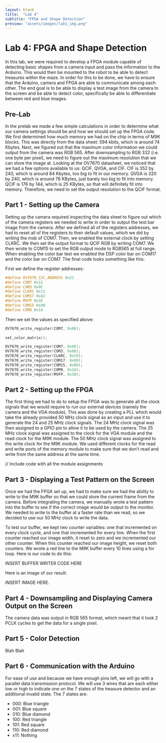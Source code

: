 ```yaml
---
layout: blank
title:  "Lab 4"
subtitle: "FPGA and Shape Detection"
preview: "assets/images/lab1_img.png"
---
```


# Lab 4: FPGA and Shape Detection

In this lab, we were required to develop a FPGA module capable of detecting basic shapes from a camera input and pass the information to the Arduino. This would then be mounted to the robot to be able to detect treasures within the maze. In order for this to be done, we have to ensure that the Arduino, camera and FPGA are able to communicate among each other. The end goal is to be able to display a test image from the camera to the screen and be able to detect color, specifically be able to differentiate between red and blue images.

## Pre-Lab

In the prelab we made a few simple calculations in order to determine what our camera settings should be and how we should set up the FPGA code. We first determined how much memory we had on the chip in terms of M9K blocks. This was directly from the data sheet: 594 kbits, which is around 74 Kbytes. Next, we figured out that the maximum color information we could output from the camera was RGB 565. After downsampling to RGB 332 (i.e. one byte per pixel), we need to figure out the maximum resolution that we can store the image at. Looking at the OV7670 datasheet, we noticed that we had a few options available to us: QCIF, QVGA, and CIF. CIF is 352 by 240, which is around 84 Kbytes, too big to fit in our memory. QVGA is 320 by 240, which is around 76 KBytes, just barely too big to fit into memory. QCIF is 176 by 144, which is 25 KBytes, so that will definitely fit into memory. Therefore, we need to set the output resolution to  the QCIF format.

## Part 1 - Setting up the Camera

Setting up the camera required inspecting the data sheet to figure out which of the camera registers we needed to write in order to output the test bar image from the camera. After we defined all of the registers addresses, we had to reset all of the registers to their default values, which we did by writing the msb of COM7. Then, we enabled the external clock by setting CLKRC. We then set the output format to QCIF RGB by writing COM7. We then wrote to COM15 to set the RGB output mode to RGB565 at full range. When enabling the color bar test we enabled the DSP color bar on COM17 and the color bar on COM7. The final code looks something like this:

First we define the register addresses:
```cpp
#define OV7670_I2C_ADDRESS 0x21
#define COM7 0x12
#define COM3 0x0C
#define CLKRC 0x11
#define COM17 0x42
#define MVFP 0x1E
#define COM15 0x40
#define COM9 0x14
```

Then we set the values as specified above:
```cpp
OV7670_write_register(COM7, 0x80);
   
set_color_matrix();

OV7670_write_register(COM7, 0x0E);
OV7670_write_register(COM3, 0x08);
OV7670_write_register(CLKRC, 0xC0);
OV7670_write_register(COM17, 0x08);
OV7670_write_register(COM15, 0xD0);
OV7670_write_register(COM9, 0x1A);
OV7670_write_register(MVFP, 0x30);
```

## Part 2 - Setting up the FPGA

The first thing we had to do to setup the FPGA was to generate all the clock signals that we would require to run our external devices (namely the camera and the VGA module). This was done by creating a PLL which would take the already provided 50 MHz clock signal as an input and use it to generate the 24 and 25 MHz clock signals. The 24 MHz clock signal was then assigned to a GPIO pin to allow it to be used by the camera. The 25 MHz clock signal was assigned to the clock for the VGA module and the read clock for the M9K module. The 50 MHz clock signal was assigned to the write clock for the M9K module. We used different clocks for the read and write ports of the memory module to make sure that we don’t read and write from the same address at the same time.

// Include code with all the module assignments

## Part 3 - Displaying  a Test Pattern on the Screen

Once we had the FPGA set up, we had to make sure we had the ability to write to the M9K buffer so that we could store the current frame from the camera. Before integrating the camera, we manually wrote a test pattern into the buffer to see if the correct image would be output to the monitor. We needed to write to the buffer at a faster rate than we read, so we decided to use our 50 MHz clock to write the data.

To test our buffer, we kept two counter variables: one that incremented on every clock cycle, and one that incremented for every line. When the first counter reached our image width, it reset to zero and we incremented our other counter. When this counter reached our image height, we reset both counters. We wrote a red line to the M9K buffer every 10 lines using a for loop. Here is our code to do this:

INSERT BUFFER WRITER CODE HERE

Here is an image of our result:

INSERT IMAGE HERE.

## Part 4 - Downsampling and Displaying Camera Output on the Screen

The camera data was output in RGB 565 format, which meant that it took 2 PCLK cycles to get the data for a single pixel. 

## Part 5 - Color Detection

Blah Blah

## Part 6 - Communication with the Arduino

For ease of use and because we have enough pins left, we will go with a parallel data transmission protocol. We will use 3 wires that are each either low or high to indicate one on the 7 states of the treasure detector and an additional invalid state. The 7 states are:

- 000: Blue triangle
- 001: Blue square
- 010: Blue diamond
- 100: Red triangle
- 101: Red square
- 110: Red diamond
- x11: Nothing
